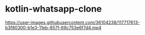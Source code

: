 # kotlin-whatsapp-clone


https://user-images.githubusercontent.com/36104238/117717613-b3f80300-b1e3-11eb-857f-69c753e6f7d4.mp4

